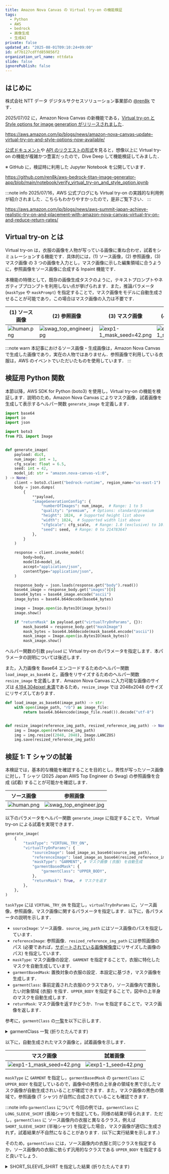 ```yaml
---
title: Amazon Nova Canvas の Virtual try-on の機能検証
tags:
  - Python
  - AWS
  - bedrock
  - 画像生成
  - 生成AI
private: false
updated_at: "2025-08-01T09:10:24+09:00"
id: af7b127cdffd859856f2
organization_url_name: nttdata
slide: false
ignorePublish: false
---
```


## はじめに

株式会社 NTT データ デジタルサクセスソリューション事業部の [@ren8k](https://qiita.com/ren8k) です．

2025/07/02 に，Amazon Nova Canvas の新機能である，[Virtual try-on と Style options for image generation がリリースされました](https://aws.amazon.com/jp/about-aws/whats-new/2025/07/amazon-nova-canvas-virtual-try-on-style-options-image-generation/)．

https://aws.amazon.com/jp/blogs/news/amazon-nova-canvas-update-virtual-try-on-and-style-options-now-available/

[公式ドキュメント](https://docs.aws.amazon.com/nova/latest/userguide/image-gen-vto.html)や [API のリクエストの形式](https://docs.aws.amazon.com/nova/latest/userguide/image-gen-req-resp-structure.html)を見ると，想像以上に Virtual try-on の機能が複雑かつ豊富だったので，Dive Deep して機能検証してみました．

※ GitHub に，検証時に利用した Jupyter Notebook を公開しています．

https://github.com/ren8k/aws-bedrock-titan-image-generator-app/blob/main/notebook/verify_virtual_try-on_and_style_option.ipynb

:::note info
2025/07/16，AWS 公式ブログにも Virtual try-on の実践的な利用例が紹介されました．こちらもわかりやすかったので，是非ご覧下さい．
:::

https://aws.amazon.com/jp/blogs/news/aws-summit-japan-achieve-realistic-try-on-and-placement-with-amazon-nova-canvas-virtual-try-on-and-reduce-return-rates/

## Virtual try-on とは

Virtual try-on は，衣服の画像を人物が写っている画像に重ね合わせ，試着をシミュレーションする機能です．具体的には，(1) ソース画像，(2) 参照画像，(3) マスク画像 の 3 つの画像を入力とし，マスク画像に示した編集領域に合うように，参照画像をソース画像に合成する Inpaint 機能です．

本機能の特徴として，既存の画像生成タスクのように，テキストプロンプトやネガティブプロンプトを利用しない点が挙げられます．また，推論パラメータ (`maskType` や `maskPrompt`) を指定することで，マスク画像をモデルに自動生成させることが可能であり，この場合はマスク画像の入力は不要です．

| (1) ソース画像                                                                                                             | (2) 参照画像                                                                                                                            | (3) マスク画像                                                                                                                           | (4) 試着画像                                                                                                                        |
| -------------------------------------------------------------------------------------------------------------------------- | --------------------------------------------------------------------------------------------------------------------------------------- | ---------------------------------------------------------------------------------------------------------------------------------------- | ----------------------------------------------------------------------------------------------------------------------------------- |
| ![human.png](https://qiita-image-store.s3.ap-northeast-1.amazonaws.com/0/3792375/9745df07-7280-46ec-ba57-d5b13d471afd.png) | ![swag_top_engineer.jpg](https://qiita-image-store.s3.ap-northeast-1.amazonaws.com/0/3792375/8b1b105a-2357-451e-b4fb-a1498742b815.jpeg) | ![exp1-1_mask_seed=42.png](https://qiita-image-store.s3.ap-northeast-1.amazonaws.com/0/3792375/a91f9558-f278-4f03-a6c8-f5fe76294b18.png) | ![exp1-1_seed=42.png](https://qiita-image-store.s3.ap-northeast-1.amazonaws.com/0/3792375/2653ea81-ca97-4194-ac40-66261afa02f3.png) |

:::note warn
本記事におけるソース画像・生成画像は，Amazon Nova Canvas で生成した画像であり，実在の人物ではありません．参照画像で利用している衣服は，AWS のイベントでいただいたものを使用しています．
:::

## 検証用 Python 関数

本節以降，AWS SDK for Python (boto3) を使用し，Virtual try-on の機能を検証します．説明のため，Amazon Nova Canvas によりマスク画像，試着画像を生成して表示するヘルパー関数 `generate_image` を定義します．

```python
import base64
import io
import json

import boto3
from PIL import Image


def generate_image(
    payload: dict,
    num_image: int = 1,
    cfg_scale: float = 6.5,
    seed: int = 42,
    model_id: str = "amazon.nova-canvas-v1:0",
) -> None:
    client = boto3.client("bedrock-runtime", region_name="us-east-1")
    body = json.dumps(
        {
            **payload,
            "imageGenerationConfig": {
                "numberOfImages": num_image,  # Range: 1 to 5
                "quality": "premium",  # Options: standard/premium
                "height": 1024,  # Supported height list above
                "width": 1024,  # Supported width list above
                "cfgScale": cfg_scale,  # Range: 1.0 (exclusive) to 10.0
                "seed": seed,  # Range: 0 to 214783647
            },
        }
    )

    response = client.invoke_model(
        body=body,
        modelId=model_id,
        accept="application/json",
        contentType="application/json",
    )

    response_body = json.loads(response.get("body").read())
    base64_image = response_body.get("images")[0]
    base64_bytes = base64_image.encode("ascii")
    image_bytes = base64.b64decode(base64_bytes)

    image = Image.open(io.BytesIO(image_bytes))
    image.show()

    if "returnMask" in payload.get("virtualTryOnParams", {}):
        mask_base64 = response_body.get("maskImage")
        mask_bytes = base64.b64decode(mask_base64.encode("ascii"))
        mask_image = Image.open(io.BytesIO(mask_bytes))
        mask_image.show()
```

ヘルパー関数の引数 `payload` に Virtual try-on のパラメータを指定します．本パラメータの説明については後述します．

また，入力画像を Base64 エンコードするためのヘルパー関数 `load_image_as_base64` と，画像をリサイズするためのヘルパー関数 `resize_image` を定義します．Amazon Nova Canvas に入力可能な画像のサイズは [4,194,304pixel 未満](https://docs.aws.amazon.com/ja_jp/nova/latest/userguide/image-gen-access.html#image-gen-resolutions)であるため，`resize_image` では 2048x2048 のサイズにリサイズしております．

```python
def load_image_as_base64(image_path) -> str:
    with open(image_path, "rb") as image_file:
        return base64.b64encode(image_file.read()).decode("utf-8")


def resize_image(reference_img_path, resized_reference_img_path) -> None:
    img = Image.open(reference_img_path)
    img = img.resize((2048, 2048), Image.LANCZOS)
    img.save(resized_reference_img_path)
```

## 検証 1: T シャツの試着

本検証では，基本的な機能を確認することを目的とし，男性が写ったソース画像に対し，T シャツ (2025 Japan AWS Top Engineer の Swag) の参照画像を合成 (試着) することが可能かを確認します．

| ソース画像                                                                                                                 | 参照画像                                                                                                                                |
| -------------------------------------------------------------------------------------------------------------------------- | --------------------------------------------------------------------------------------------------------------------------------------- |
| ![human.png](https://qiita-image-store.s3.ap-northeast-1.amazonaws.com/0/3792375/9745df07-7280-46ec-ba57-d5b13d471afd.png) | ![swag_top_engineer.jpg](https://qiita-image-store.s3.ap-northeast-1.amazonaws.com/0/3792375/8b1b105a-2357-451e-b4fb-a1498742b815.jpeg) |

以下のパラメータをヘルパー関数 `generate_image` に指定することで， Virtual try-on による試着を実現できます．

```python
generate_image(
    {
        "taskType": "VIRTUAL_TRY_ON",
        "virtualTryOnParams": {
            "sourceImage": load_image_as_base64(source_img_path),
            "referenceImage": load_image_as_base64(resized_reference_img_path),
            "maskType": "GARMENT", # マスク画像 (衣服) を自動生成
            "garmentBasedMask": {
                "garmentClass": "UPPER_BODY",
            },
            "returnMask": True,  # マスクを返す
        },
    },
)
```

`taskType` には `VIRTUAL_TRY_ON` を指定し，`virtualTryOnParams` に，ソース画像，参照画像，マスク画像に関するパラメータを指定します．以下に，各パラメータの説明を示します．

- `sourceImage`: ソース画像．`source_img_path` にはソース画像のパスを指定しています．
- `referenceImage`: 参照画像．`resized_reference_img_path` には参照画像のパス (必要であれば，[サポートされている画像解像度](https://docs.aws.amazon.com/ja_jp/nova/latest/userguide/image-gen-access.html#image-gen-resolutions)にリサイズした画像のパス) を指定しています．
- `maskType`: マスク画像の設定．`GARMENT` を指定することで，衣服に特化したマスクを自動生成しています．
- `garmentBasedMask`: 置換対象の衣服の設定．本設定に基づき，マスク画像を生成します．
- `garmentClass`: 事前定義された衣服のクラスであり，ソース画像内で置換したい対象領域 (衣服) を指す．`UPPER_BODY` を指定することで，図中の上半身のマスクを自動生成します．
- `returnMask`: マスク画像を返すかどうか．`True` を指定することで，マスク画像を返します．

参考に，`garmentClass` の[一覧](https://docs.aws.amazon.com/nova/latest/userguide/image-gen-req-resp-structure.html)を以下に示します．

<details><summary>garmentClass 一覧 (折りたたんでます)</summary>

- `UPPER_BODY` - 上半身
- `LOWER_BODY` - 下半身
- `FULL_BODY` - 全身
- `FOOTWEAR` - 履物
- `LONG_SLEEVE_SHIRT` - 長袖シャツ
- `SHORT_SLEEVE_SHIRT` - 半袖シャツ
- `NO_SLEEVE_SHIRT` - ノースリーブシャツ（袖なしシャツ）
- `OTHER_UPPER_BODY` - その他の上半身衣服
- `LONG_PANTS` - 長ズボン
- `SHORT_PANTS` - 短パン（ショートパンツ）
- `OTHER_LOWER_BODY` - その他の下半身衣服
- `LONG_DRESS` - ロングドレス
- `SHORT_DRESS` - ショートドレス
- `FULL_BODY_OUTFIT` - 全身衣装
- `OTHER_FULL_BODY` - その他の全身衣服
- `SHOES` - 靴
- `BOOTS` - ブーツ
- `OTHER_FOOTWEAR` - その他の履物

</details>

以下に，自動生成されたマスク画像と，試着画像を示します．

| マスク画像                                                                                                                               | 試着画像                                                                                                                            |
| ---------------------------------------------------------------------------------------------------------------------------------------- | ----------------------------------------------------------------------------------------------------------------------------------- |
| ![exp1-1_mask_seed=42.png](https://qiita-image-store.s3.ap-northeast-1.amazonaws.com/0/3792375/a91f9558-f278-4f03-a6c8-f5fe76294b18.png) | ![exp1-1_seed=42.png](https://qiita-image-store.s3.ap-northeast-1.amazonaws.com/0/3792375/2653ea81-ca97-4194-ac40-66261afa02f3.png) |

`maskType` に `GARMENT` を指定し，`garmentBasedMask` の `garmentClass` に `UPPER_BODY` を指定しているので，画像中の男性の上半身の領域を黒で示したマスク画像が自動生成されいることが確認できます．また，マスク画像の黒色の領域で，参照画像 (T シャツ) が自然に合成されていることも確認できます．

:::note info
`garmentClass` について
今回の例では，`garmentClass` に `LONG_SLEEVE_SHIRT` (長袖シャツ) を指定しても，同様の結果が得られます．ただし，`garmentClass` に ソース画像内の衣服と異なるクラス，例えば `SHORT_SLEEVE_SHIRT` (半袖シャツ) を指定した場合，マスク画像が適切に生成されず，試着結果が不自然になることがあります．(以下に実行結果を示します．)

そのため，`garmentClass` には，ソース画像内の衣服と同じクラスを指定するか，ソース画像内の衣服に依らず汎用的なクラスである `UPPER_BODY` を指定すると良いでしょう．

<details><summary>SHORT_SLEEVE_SHIRT を指定した結果 (折りたたんでます)</summary>

以下の結果では，マスク画像の生成自体はソース画像の長袖を認識していますが，試着画像では，ソース画像の長袖の袖部分が置換されておらず，ソース画像における半袖部分のみが置換される結果，不自然な画像が生成されています．

| マスク画像                                                                                                                               | 試着画像                                                                                                                            |
| ---------------------------------------------------------------------------------------------------------------------------------------- | ----------------------------------------------------------------------------------------------------------------------------------- |
| ![exp1-3_mask_seed=42.png](https://qiita-image-store.s3.ap-northeast-1.amazonaws.com/0/3792375/52137b91-62d9-45de-87a3-9a872be6a220.png) | ![exp1-3_seed=42.png](https://qiita-image-store.s3.ap-northeast-1.amazonaws.com/0/3792375/6901a545-1477-4a7a-9c4a-34b57b23b790.png) |

<details>
:::

## 検証 2: 上着の試着

### 検証 2-1

本検証では，上着の試着が可能かを確認することを目的とし，検証 1 と同様のソース画像に対し，パーカー (生成 AI 実用化推進 PG の Swag) の参照画像を合成 (試着) することが可能かを確認します．

| ソース画像                                                                                                                 | 参照画像                                                                                                                              |
| -------------------------------------------------------------------------------------------------------------------------- | ------------------------------------------------------------------------------------------------------------------------------------- |
| ![human.png](https://qiita-image-store.s3.ap-northeast-1.amazonaws.com/0/3792375/9745df07-7280-46ec-ba57-d5b13d471afd.png) | ![swag_aws_hoodie.jpg](https://qiita-image-store.s3.ap-northeast-1.amazonaws.com/0/3792375/d3e2088b-618e-484d-8f79-6adcfa3b83c3.jpeg) |

まず，検証 1 と同一のパラメータを指定し，ヘルパー関数 `generate_image` を実行してみます．

```python
generate_image(
    {
        "taskType": "VIRTUAL_TRY_ON",
        "virtualTryOnParams": {
            "sourceImage": load_image_as_base64(source_img_path),
            "referenceImage": load_image_as_base64(resized_reference_img_path),
            "maskType": "GARMENT",
            "garmentBasedMask": {
                "garmentClass": "UPPER_BODY",
            },
            "returnMask": True,
        },
    },
)
```

以下に，自動生成されたマスク画像と，試着画像を示します．

| マスク画像                                                                                                                               | 試着画像                                                                                                                            |
| ---------------------------------------------------------------------------------------------------------------------------------------- | ----------------------------------------------------------------------------------------------------------------------------------- |
| ![exp2-1_mask_seed=42.png](https://qiita-image-store.s3.ap-northeast-1.amazonaws.com/0/3792375/1d0a0081-9aba-4ba0-8ce9-9ef7d1e25b3e.png) | ![exp2-1_seed=42.png](https://qiita-image-store.s3.ap-northeast-1.amazonaws.com/0/3792375/f228f302-e641-495e-ba0f-f0c1f65b2073.png) |

結果としては，前開きの状態でパーカーをソース画像に合成 (試着) させることができました．しかし，以下の点において，課題があると考えられます．

- (1) パーカー特有のフードや全体の膨らみを表現できておらず，不自然
- (2) ソース画像のインナーが変わってしまっている
- (3) 試着画像内のマスク領域の境界部分 (合成されたパーカーの周り) に不自然な継ぎ目が見える (これは検証 1 でも同様)

以降，推論パラメータの調整により，これらの課題を解決できるかを確認します．

### 検証 2-2

本検証では，検証 2-1 の「パーカー特有のフードや全体の膨らみを表現できておらず，不自然な課題」を解決できるかを確認します．この課題の原因は，合成 (試着) 結果はマスク画像におけるマスクの領域 (ソース画像の衣服の形状) に依存するためです．具体的には，ソース画像から生成されたマスク画像の領域 (白シャツの領域) が，パーカーのフードや全体の膨らみを表現できない程度に狭いことにあると考えられます． (マスク画像の精度が高い故の課題です．)

そこで，マスク画像のマスクの形状を Bounding Box に変更し，マスク (編集可能な領域) を広くすることで，パーカーのフードや全体の膨らみを表現できるかを確認します．マスクの形状は，`garmentBasedMask` の設定内で `maskShape: "BOUNDING_BOX"` を指定することで変更できます．

```python
generate_image(
    {
        "taskType": "VIRTUAL_TRY_ON",
        "virtualTryOnParams": {
            "sourceImage": load_image_as_base64(source_img_path),
            "referenceImage": load_image_as_base64(resized_reference_img_path),
            "maskType": "GARMENT",
            "garmentBasedMask": {
                "garmentClass": "UPPER_BODY",
                "maskShape": "BOUNDING_BOX",
            },
            "returnMask": True,
        },
    },
)
```

以下に，自動生成されたマスク画像と，試着画像を示します．

| マスク画像                                                                                                                               | 試着画像                                                                                                                            |
| ---------------------------------------------------------------------------------------------------------------------------------------- | ----------------------------------------------------------------------------------------------------------------------------------- |
| ![exp2-2_mask_seed=42.png](https://qiita-image-store.s3.ap-northeast-1.amazonaws.com/0/3792375/027efc89-16cc-4804-b216-a48b8754e4b6.png) | ![exp2-2_seed=42.png](https://qiita-image-store.s3.ap-northeast-1.amazonaws.com/0/3792375/426cd5b5-6306-4abd-b123-09643249cbd9.png) |

結果として，マスク画像の形状が Bounding Box (四角形)となっており，マスク領域 (黒色の領域)が広くなっていることが確認できます．これにより，試着画像では，パーカーのフードや全体の膨らみが表現されており，より自然な合成 (試着) が実現できています．

しかし，マスクの形状を Bounding Box に変更したことで，検証 2-1 の課題である「試着画像内のマスク領域の境界部分に不自然な継ぎ目が見える課題」がより強調される結果となっています．

### 検証 2-3

本検証では，検証 2-1 の「ソース画像のインナーが変わってしまっている課題」を解決できるかを確認します．[公式ドキュメント](https://docs.aws.amazon.com/nova/latest/userguide/image-gen-vto.html#image-gen-vto-styling)を深く確認すると，Virtual try-on のパラメータには上着を重ね着する際の設定パラメータ `garmentStyling` が用意されており，`garmentStyling` の設定内で `"outerLayerStyle": "OPEN"` を指定することで，ソース画像の衣服を保持しつつ，上着を試着することが可能です．

```python
generate_image(
    {
        "taskType": "VIRTUAL_TRY_ON",
        "virtualTryOnParams": {
            "sourceImage": load_image_as_base64(source_img_path),
            "referenceImage": load_image_as_base64(resized_reference_img_path),
            "maskType": "GARMENT",
            "garmentBasedMask": {
                "garmentClass": "UPPER_BODY",
                "maskShape": "BOUNDING_BOX",
                "garmentStyling": {
                    "outerLayerStyle": "OPEN",
                },
            },
            "returnMask": True,
        },
    },
    seed=1,
)
```

以下に，自動生成されたマスク画像と，試着画像を示します．

| マスク画像                                                                                                                                | 試着画像                                                                                                                             |
| ----------------------------------------------------------------------------------------------------------------------------------------- | ------------------------------------------------------------------------------------------------------------------------------------ |
| ![exp4-2-2_mask_seed=1.png](https://qiita-image-store.s3.ap-northeast-1.amazonaws.com/0/3792375/5db6ef46-df4a-4941-8438-8a60c7f9d6b9.png) | ![exp4-2-2_seed=1.png](https://qiita-image-store.s3.ap-northeast-1.amazonaws.com/0/3792375/6e810275-d19e-4f18-9858-a100940cab8f.png) |

結果として，ソース画像の衣服が編集されないように，マスク画像内の中央部（ソース画像の白シャツ部）に白い縦長の領域が追加されております．これにより，ソース画像の白シャツが保持され，パーカーを重ね着したような自然な合成 (試着) が実現できています．なお，本検証では複数の seed 値を試しており，`seed=1` の結果が最も自然だったので，その結果を示しています．

### 検証 2-4

本検証では，検証 2-1 の「試着画像内のマスク領域の境界部分に不自然な継ぎ目が見える課題」を解決できるかを確認します．こちらも，[公式ドキュメント](https://docs.aws.amazon.com/nova/latest/userguide/image-gen-vto.html#image-gen-vto-stitching)を深く確認すると，Virtual try-on のパラメータには合成 (試着) のスタイルを指定する `mergeStyle` が用意されており，`mergeStyle` の設定内で `"SEAMLESS"` を指定することで，マスク画像とソース画像の境界線が目立たないように合成 (試着) することが可能です．

```python
generate_image(
    {
        "taskType": "VIRTUAL_TRY_ON",
        "virtualTryOnParams": {
            "sourceImage": load_image_as_base64(source_img_path),
            "referenceImage": load_image_as_base64(resized_reference_img_path),
            "maskType": "GARMENT",
            "garmentBasedMask": {
                "garmentClass": "UPPER_BODY",
                "maskShape": "BOUNDING_BOX",
                "garmentStyling": {
                    "outerLayerStyle": "OPEN",
                },
            },
            "mergeStyle": "SEAMLESS",
            "returnMask": True,
        },
    },
    seed=1,
)
```

以下に，自動生成されたマスク画像と，試着画像を示します．

| マスク画像                                                                                                                                | 試着画像                                                                                                                             |
| ----------------------------------------------------------------------------------------------------------------------------------------- | ------------------------------------------------------------------------------------------------------------------------------------ |
| ![exp3-2-1_mask_seed=1.png](https://qiita-image-store.s3.ap-northeast-1.amazonaws.com/0/3792375/19c79452-487c-4357-aee5-1d54b8a021fa.png) | ![exp3-2-1_seed=1.png](https://qiita-image-store.s3.ap-northeast-1.amazonaws.com/0/3792375/929dd3e5-150a-4297-a7b1-2e419d672495.png) |

結果として，マスク画像の Bounding Box の形状が，試着画像に継ぎ目として浮き出てくる事象を解消することができました．この点は，検証 2-3 の結果を拡大して比較すると，より明確に確認できます．

## まとめ

本稿では，Virtual try-on の様々な機能について，一つずつ検証しました．検証の結果，ソース画像と試着対象の参照画像を用意し，適切にパラメータを設定することで，かなり自然な試着画像を生成できることを確認しました．

本記事では取り上げておりませんが，ソース画像内の人物のポーズを保持・変更する機能や，衣服以外 (室内の家具等) の配置にも対応しており，Virtual try-on の機能は奥が深いです．

是非，本記事や公式ドキュメントを参考に，Virtual try-on の機能を試してみて下さい！

## おまけ

AWS Community Builders の Swag (帽子) を試着させようとすると，面白い結果が得られました．帽子などのアクセサリーにはまだ対応していないようです．(靴やズボンなどは対応しております．)

生成 AI の想像力 (創造力) はすごいですね笑

| ソース画像                                                                                                                 | 参照画像                                                                                                                              |
| -------------------------------------------------------------------------------------------------------------------------- | ------------------------------------------------------------------------------------------------------------------------------------- |
| ![human.png](https://qiita-image-store.s3.ap-northeast-1.amazonaws.com/0/3792375/9745df07-7280-46ec-ba57-d5b13d471afd.png) | ![swag_aws_cb_cap.jpg](https://qiita-image-store.s3.ap-northeast-1.amazonaws.com/0/3792375/e76a5418-48c9-4bae-b5c2-56706b8913dd.jpeg) |

| マスク画像                                                                                                                               | 試着画像                                                                                                                            |
| ---------------------------------------------------------------------------------------------------------------------------------------- | ----------------------------------------------------------------------------------------------------------------------------------- |
| ![expXXX_mask_seed=42.png](https://qiita-image-store.s3.ap-northeast-1.amazonaws.com/0/3792375/daed17ab-030f-4135-8d86-81c00d13dfaf.png) | ![expXXX_seed=42.png](https://qiita-image-store.s3.ap-northeast-1.amazonaws.com/0/3792375/a68ac509-127b-4ace-9e25-80c5480bf8a6.png) |

<details><summary>実行コード (折りたたんでます)</summary>

`garmentClass` に `OTHER_UPPER_BODY` (その他の上半身衣服) を指定することで，帽子のマスク画像を生成しようと試みましたが，帽子のマスク画像は生成されず，ソース画像の上半身のマスク画像が生成されてしまいました．

```python
generate_image(
    {
        "taskType": "VIRTUAL_TRY_ON",
        "virtualTryOnParams": {
            "sourceImage": load_image_as_base64(source_img_path),
            "referenceImage": load_image_as_base64(resized_reference_img_path),
            "maskType": "GARMENT",
            "garmentBasedMask": {
                "garmentClass": "OTHER_UPPER_BODY",
            },
            "returnMask": True,
        },
    },
)
```

</details>
